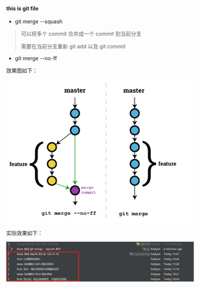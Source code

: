 #### this is git file

- git merge --squash

> 可以将多个 commit 合并成一个 commit 到当前分支
> 
> 需要在当前分支重新 git add 以及 git commit

- git merge --no-ff

效果图如下：

![git merge -no-ff](no-ff.png)

实际效果如下：

![img.png](no-ff-example.png)